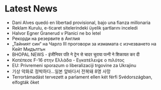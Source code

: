 # Latest News
-  Dani Alves quedó en libertad provisional, bajo una fianza millonaria
-  Reklam Kurulu, e-ticaret sitelerindeki üyelik şartlarını inceledi
-  Halvor Egner Granerud v Planici ne bo letel
-  Рекорди на резервите в Англия
-  „Тайният син“ на Чарлз III проговори за измамата с изчезването на Кейт Мидълтън
-  BHOPAL NEWS - इंजीनियर पति ने ट्रेन से चादर चुराया पत्नी ने शिकायत कर दी
-  Κατέπεσε F-16 στην Ελλάδα - Εγκατέλειψε ο πιλότος
-  EU: Privremeni sporazum o liberalizaciji trgovine za Ukrajinu
-  기상 악화로 정박하다…일본 앞바다서 전복돼 8명 사망
-  Terrortámadást tervezett a parlament ellen két férfi Svédországban, elfogták őket
